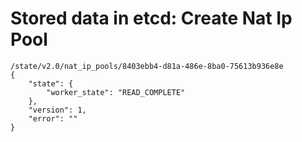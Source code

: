 # Stored data in etcd: Create Nat Ip Pool

```
/state/v2.0/nat_ip_pools/8403ebb4-d81a-486e-8ba0-75613b936e8e
{
    "state": {
        "worker_state": "READ_COMPLETE"
    }, 
    "version": 1, 
    "error": ""
}
```
